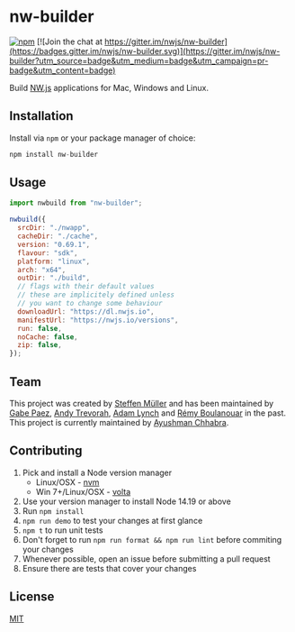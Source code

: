 # nw-builder

[![npm](https://img.shields.io/npm/v/nw-builder.svg?style=flat)](https://www.npmjs.com/package/nw-builder)
[![Join the chat at https://gitter.im/nwjs/nw-builder](https://badges.gitter.im/nwjs/nw-builder.svg)](https://gitter.im/nwjs/nw-builder?utm_source=badge&utm_medium=badge&utm_campaign=pr-badge&utm_content=badge)

Build [NW.js](https://github.com/nwjs/nw.js) applications for Mac, Windows and Linux.

## Installation

Install via `npm` or your package manager of choice:

```javascript
npm install nw-builder
```

## Usage

```javascript
import nwbuild from "nw-builder";

nwbuild({
  srcDir: "./nwapp",
  cacheDir: "./cache",
  version: "0.69.1",
  flavour: "sdk",
  platform: "linux",
  arch: "x64",
  outDir: "./build",
  // flags with their default values
  // these are implicitely defined unless
  // you want to change some behaviour
  downloadUrl: "https://dl.nwjs.io",
  manifestUrl: "https://nwjs.io/versions",
  run: false,
  noCache: false,
  zip: false,
});
```

## Team

This project was created by [Steffen Müller](https://github.com/steffenmllr) and has been maintained by [Gabe Paez](https://github.com/gabepaez), [Andy Trevorah](https://github.com/trevorah), [Adam Lynch](https://github.com/adam-lynch) and [Rémy Boulanouar](https://github.com/DblK) in the past. This project is currently maintained by [Ayushman Chhabra](https://github.com/ayushmxn).

## Contributing

1. Pick and install a Node version manager
   - Linux/OSX - [nvm](https://github.com/nvm-sh/nvm)
   - Win 7+/Linux/OSX - [volta](https://volta.sh)
1. Use your version manager to install Node 14.19 or above
1. Run `npm install`
1. `npm run demo` to test your changes at first glance
1. `npm t` to run unit tests
1. Don't forget to run `npm run format && npm run lint` before commiting your changes
1. Whenever possible, open an issue before submitting a pull request
1. Ensure there are tests that cover your changes

## License

[MIT](https://github.com/nwutils/nw-builder/blob/master/.github/LICENSE)
